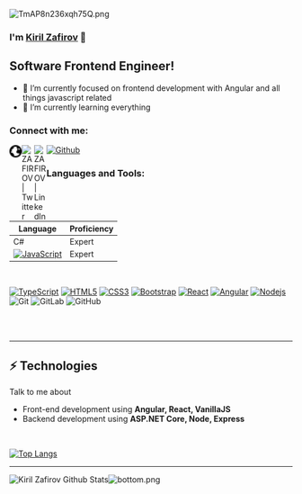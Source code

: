 ![TmAP8n236xqh75Q.png](https://i.loli.net/2020/07/13/OiwrC2KRZNPA9cJ.png)
### I'm [Kiril Zafirov][website] 👋
 
## Software Frontend Engineer!
- 🔭 I’m currently focused on frontend development with Angular and all things javascript related
- 🌱 I’m currently learning everything    
### Connect with me:

[<img align="left" alt="zafirov.com" width="22px" src="https://raw.githubusercontent.com/iconic/open-iconic/master/svg/globe.svg" />][website] 
[<img align="left" alt="ZAFIROV | Twitter" width="22px" src="https://cdn.jsdelivr.net/npm/simple-icons@v3/icons/twitter.svg" />][twitter]
[<img align="left" alt="ZAFIROV | LinkedIn" width="22px" src="https://cdn.jsdelivr.net/npm/simple-icons@v3/icons/linkedin.svg" />][linkedin] 
[![Github](https://img.shields.io/github/followers/KirilZafirov?label=Follow&style=social)](https://github.com/KirilZafirov)
<br />

### Languages and Tools:  

 | Language     | Proficiency |
 | -----------  | ----------- |
 | C#           | Expert      |
 | [![JavaScript](https://img.shields.io/badge/-JavaScript-black?style=flat-square&logo=javascript&link=https://github.com/KirilZafirov/)](https://github.com/KirilZafirov/)           | Expert      |
 <br/>


[![TypeScript](https://img.shields.io/badge/-TypeScript-007ACC?style=flat-square&logo=typescript&link=https://github.com/KirilZafirov/)](https://github.com/KirilZafirov/)
[![HTML5](https://img.shields.io/badge/-HTML5-E34F26?style=flat-square&logo=html5&logoColor=white&link=https://github.com/KirilZafirov/)](https://github.com/KirilZafirov/)
[![CSS3](https://img.shields.io/badge/-CSS3-1572B6?style=flat-square&logo=css3&link=https://github.com/KirilZafirov/)](https://github.com/KirilZafirov/)
[![Bootstrap](https://img.shields.io/badge/-Bootstrap-563D7C?style=flat-square&logo=bootstrap&link=https://github.com/KirilZafirov/)](https://github.com/KirilZafirov/)
[![React](https://img.shields.io/badge/-React-black?style=flat-square&logo=react&link=https://github.com/KirilZafirov/)](https://github.com/KirilZafirov/)
[![Angular](https://img.shields.io/badge/-Angular-DD0031?style=flat-square&logo=angular&link=https://github.com/KirilZafirov/)](https://github.com/KirilZafirov/)
[![Nodejs](https://img.shields.io/badge/-Nodejs-black?style=flat-square&logo=Node.js&link=https://github.com/KirilZafirov/)](https://github.com/KirilZafirov/) 
![Git](https://img.shields.io/badge/-Git-%23F05032?style=flat-square&logo=git&logoColor=%23ffffff)
![GitLab](https://img.shields.io/badge/-GitLab-FCA121?style=flat-square&logo=gitlab)
![GitHub](https://img.shields.io/badge/-GitHub-181717?style=flat-square&logo=github)

<br />
<br />

<!-- ### 📺 Latest YouTube Videos -->
<!-- YOUTUBE:START --> 

<!-- YOUTUBE:END -->

---

<!-- ### 📕 Latest Blog Posts -->
<!-- BLOG-POST-LIST:START --> 

<!-- BLOG-POST-LIST:END --> 


## ⚡ Technologies
Talk to me about
- Front-end development using **Angular, React, VanillaJS**
- Backend development using **ASP.NET Core, Node, Express**   

<br />

[![Top Langs](https://github-readme-stats.vercel.app/api/top-langs/?username=KirilZafirov&layout=compact)](https://github.com/KirilZafirov/github-readme-stats)

--- 

<img align="left" alt="Kiril Zafirov Github Stats" src="https://github-readme-stats.vercel.app/api?username=KirilZafirov&show_icons=true&hide_border=true&count_private=true" />

[website]: https://zafirov.com
[twitter]: https://twitter.com/KirilZafirov 
[linkedin]: https://linkedin.com/in/kiril-zafirov-95109671
 

 ![bottom.png](https://i.loli.net/2020/07/12/b3grZD6LFseGuUP.png)
